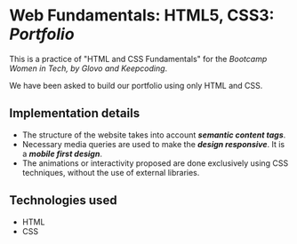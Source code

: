 # Web Fundamentals: HTML5, CSS3: _Portfolio_ 

This is a practice of "HTML and CSS Fundamentals" for the _Bootcamp Women in Tech, by Glovo and Keepcoding_.

We have been asked to build our portfolio using only HTML and CSS.

## Implementation details

- The structure of the website takes into account _**semantic content tags**_.
- Necessary media queries are used to make the _**design responsive**_. It is a _**mobile first design**_.
- The animations or interactivity proposed are done exclusively using CSS techniques, without the use of external libraries.

## Technologies used


- HTML
- CSS
